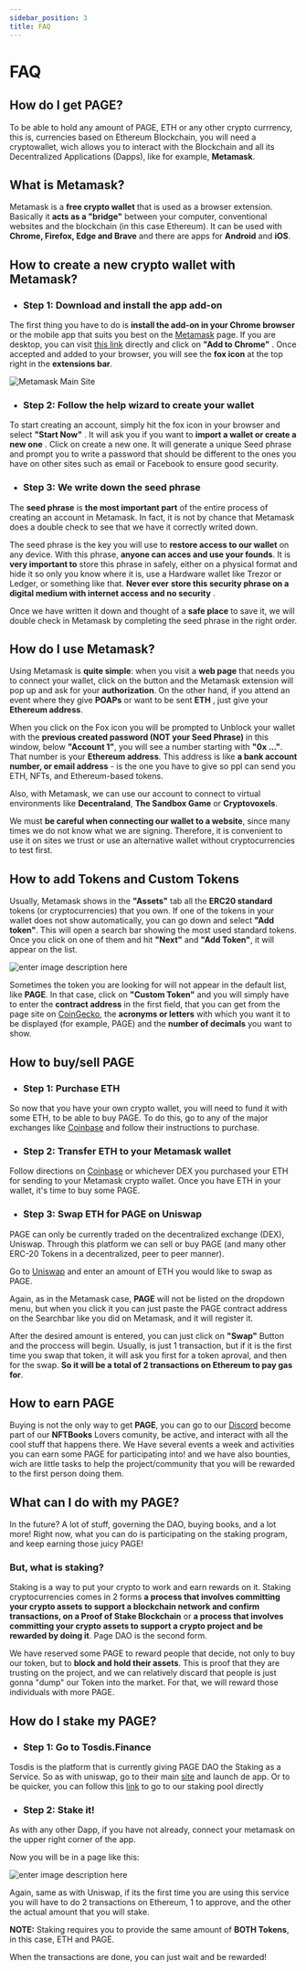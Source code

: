 ```yaml
---
sidebar_position: 3
title: FAQ
---
```


# FAQ

## How do I get PAGE?

To be able to hold any amount of PAGE, ETH or any other crypto currrency, this is, currencies based on Ethereum Blockchain, you will need a cryptowallet, wich allows you to interact with the Blockchain and all its Decentralized Applications (Dapps), like for example, **Metamask**.

## What is Metamask?

Metamask is a **free crypto wallet** that is used as a browser extension. Basically it **acts as a "bridge"** between your computer, conventional websites and the blockchain (in this case Ethereum). It can be used with **Chrome, Firefox, Edge and Brave** and there are apps for **Android** and **iOS**.

## How to create a new crypto wallet with Metamask?

- ### Step 1: Download and install the app add-on
The first thing you have to do is **install the add-on in your Chrome browser** or the mobile app that suits you best on the [Metamask](https://metamask.io/download.html) page. If you are desktop, you can visit [this link](https://chrome.google.com/webstore/detail/metamask/nkbihfbeogaeaoehlefnkodbefgpgknn) directly and click on **"Add to Chrome"** . Once accepted and added to your browser, you will see the **fox icon** at the top right in the **extensions bar**.

![Metamask Main Site](https://static.wixstatic.com/media/f24844_887fb772f5434b5b899a81d6d97e598f~mv2.png/v1/fill/w_554,h_393,al_c,q_95/f24844_887fb772f5434b5b899a81d6d97e598f~mv2.webp)

- ### Step 2: Follow the help wizard to create your wallet
To start creating an account, simply hit the fox icon in your browser and select **"Start Now"** . It will ask you if you want to **import a wallet or create a new one** . Click on create a new one. It will generate a unique Seed phrase and prompt you to write a password that should be different to the ones you have on other sites such as email or Facebook to ensure good security. 

- ### Step 3: We write down the seed phrase
The **seed phrase** is **the most important part** of the entire process of creating an account in Metamask. In fact, it is not by chance that Metamask does a double check to see that we have it correctly writed down. 

The seed phrase is the key you will use to **restore access to our wallet** on any device. With this phrase, **anyone can acces and use your founds**. It is **very important to** store this phrase in safely, either on a physical format and hide it so only you know where it is, use a Hardware wallet like Trezor or Ledger, or something like that. **Never  ever** **store this security phrase on a digital medium with internet access and no security** .

Once we have written it down and thought of a **safe place** to save it, we will double check in Metamask by completing the seed phrase in the right order.

## How do I use Metamask?
Using Metamask is **quite simple**: when you visit a **web page** that needs you to connect your wallet, click on the button and the Metamask extension will pop up and ask for your **authorization**. On the other hand, if you attend an event where they give **POAPs** or want to be sent **ETH** , just give your **Ethereum address**. 

When you click on the Fox icon you will be prompted to Unblock your wallet with the **previous created password (NOT your Seed Phrase)** in this window, below **"Account 1"**, you will see a number starting with **"0x ..."**. That number is your **Ethereum address**. This address is like **a bank account number, or email address** - is the one you have to give so ppl can send you ETH, NFTs, and Ethereum-based tokens.

Also, with Metamask, we can use our account to connect to virtual environments like **Decentraland**, **The Sandbox Game** or **Cryptovoxels**.

We must **be careful when connecting our wallet to a website**, since many times we do not know what we are signing. Therefore, it is convenient to use it on sites we trust or use an alternative wallet without cryptocurrencies to test first.

## How to add Tokens and Custom Tokens
Usually, Metamask shows in the **"Assets"** tab all the **ERC20 standard** tokens (or cryptocurrencies) that you own. If one of the tokens in your wallet does not show automatically, you can go down and select **"Add token"**. This will open a search bar showing the most used standard tokens. Once you click on one of them and hit **"Next"** and **"Add Token"**, it will appear on the list.

![enter image description here](https://static.wixstatic.com/media/f24844_464105d2d4274a78b38e4421466409c6~mv2.png/v1/fill/w_207,h_345,al_c,q_95/f24844_464105d2d4274a78b38e4421466409c6~mv2.webp)

Sometimes the token you are looking for will not appear in the default list, like **PAGE**. In that case, click on **"Custom Token"** and you will simply have to enter the **contract address** in the first field, that you can get from the page site on [CoinGecko](https://www.coingecko.com/en/coins/page), the **acronyms or letters** with which you want it to be displayed (for example, PAGE) and the **number of decimals** you want to show.

## How to buy/sell PAGE

- ### Step 1: Purchase ETH
So now that you have your own crypto wallet, you will need to fund it with some ETH, to be able to buy PAGE. To do this, go to any of the major exchanges like [Coinbase](https://www.coinbase.com/) and follow their instructions to purchase.
- ### Step 2: Transfer ETH to your Metamask wallet
Follow directions on [Coinbase](https://www.coinbase.com/learn/tips-and-tutorials/how-to-send-crypto) or whichever DEX you purchased your ETH for sending to your Metamask crypto wallet. Once you have ETH in your wallet, it's time to buy some PAGE.

- ### Step 3: Swap ETH for PAGE on Uniswap

PAGE can only be currently traded on the decentralized exchange (DEX), Uniswap. Through this platform we can sell or buy PAGE (and many other ERC-20 Tokens in a decentralized, peer to peer manner). 

Go to [Uniswap](https://bit.ly/swap-page) and enter an amount of ETH you would like to swap as PAGE. 

Again, as in the Metamask case, **PAGE** will not be listed on the dropdown menu, but when you click it you can just paste the PAGE contract address on the Searchbar like you did on Metamask, and it will register it.

After the desired amount is entered, you can just click on **"Swap"** Button and the proccess will begin. Usually, is just 1 transaction, but if it is the first time you swap that token, it will ask you first for a token aproval, and then for the swap. **So it will be a total of 2 transactions on Ethereum to pay gas for**.

## How to earn PAGE
Buying is not the only way to get **PAGE**, you can go to our [Discord](https://discord.gg/zzuTJh2xQn) become part of our **NFTBooks** Lovers comunity, be active, and interact with all the cool stuff that happens there. We Have several events a week and activities you can earn some PAGE for participating into! and we have also bounties, wich are little tasks to help the project/community that you will be rewarded to the first person doing them.

## What can I do with my PAGE?

In the future? A lot of stuff, governing the DAO, buying books, and a lot more! Right now, what you can do is participating on the staking program, and keep earning those juicy PAGE!

### But, what is staking?

Staking is a way to put your crypto to work and earn rewards on it. Staking cryptocurrencies comes in 2 forms **a process that involves committing your crypto assets to support a blockchain network and confirm transactions, on a Proof of Stake Blockchain** or **a process that involves committing your crypto assets to support a crypto project and be rewarded by doing it**. Page DAO is the second form.

We have reserved some PAGE to reward people that decide, not only to buy our token, but to **block and hold their assets**. This is proof that they are trusting on the project, and we can relatively discard that people is just gonna "dump" our Token into the market. For that, we will reward those individuals with more PAGE.


## How do I stake my PAGE?

- ### Step 1: Go to Tosdis.Finance

Tosdis is the platform that is currently giving PAGE DAO the Staking as a Service. So as with uniswap, go to their main [site](https://tosdis.finance/) and launch de app. Or to be quicker, you can follow this [link](https://app.tosdis.finance/poolView?pool=0xafee6e3a2f029d87456d500119603d8a1f600272) to go to our staking pool directly

- ### Step 2: Stake it!

As with any other Dapp, if you have not already, connect your metamask on the upper right corner of the app.

Now you will be in a page like this:

![enter image description here](https://lh3.googleusercontent.com/pw/AM-JKLUXA7OOuAreWADwEFpkB-NDT6FfIU-xk2SQbvAO9g1i7AptPc2gw7s1ThLyoo6I46LmUooYQ7gdONuc0hRzQqkBX0lG0P-Mf66C38PGexKmvOiCvGOB08tDYtRSV7vwUF2a7RoIMWbXCIRddgktS94=w812-h645-no?authuser=0)

Again, same as with Uniswap, if its the first time you are using this service you will have to do 2 transactions on Ethereum, 1 to approve, and the other the actual amount that you will stake.

**NOTE:** Staking requires you to provide the same amount of **BOTH Tokens**, in this case, ETH and PAGE.

When the transactions are done, you can just wait and be rewarded! 
